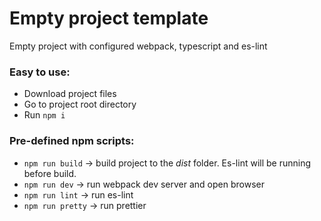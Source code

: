 # Empty project template

Empty project with configured webpack, typescript and es-lint

### Easy to use:

- Download project files
- Go to project root directory
- Run `npm i`

### Pre-defined npm scripts:

- `npm run build` -> build project to the _dist_ folder. Es-lint will be running before build.
- `npm run dev` -> run webpack dev server and open browser
- `npm run lint` -> run es-lint
- `npm run pretty` -> run prettier
